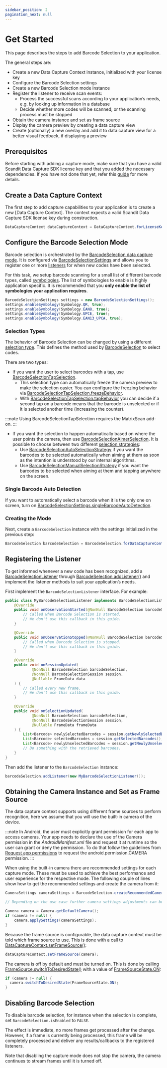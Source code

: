 ```yaml
---
sidebar_position: 2
pagination_next: null
---
```


# Get Started

This page describes the steps to add Barcode Selection to your application.

The general steps are:

- Create a new Data Capture Context instance, initialized with your license key
- Configure the Barcode Selection settings
- Create a new Barcode Selection mode instance
- Register the listener to receive scan events:
    - Process the successful scans according to your application’s needs, e.g. by looking up information in a database
    - Decide whether more codes will be scanned, or the scanning process must be stopped
- Obtain the camera instance and set as frame source
- Display the camera preview by creating a data capture view
- Create (optionally) a new overlay and add it to data capture view for a better visual feedback, if displaying a preview

## Prerequisites

Before starting with adding a capture mode, make sure that you have a valid Scandit Data Capture SDK license key and that you added the necessary dependencies. If you have not done that yet, refer this [guide](/sdks/android/add-sdk.md) for more details.

## Create a Data Capture Context

The first step to add capture capabilities to your application is to create a new [Data Capture Context]. The context expects a valid Scandit Data Capture SDK license key during construction.

```java
DataCaptureContext dataCaptureContext = DataCaptureContext.forLicenseKey("-- ENTER YOUR SCANDIT LICENSE KEY HERE --");
```

## Configure the Barcode Selection Mode

Barcode selection is orchestrated by the [BarcodeSelection data capture mode](https://docs.scandit.com/data-capture-sdk/android/core/api/data-capture-context.html#class-scandit.datacapture.core.DataCaptureContext). It is configured via [BarcodeSelectionSettings](https://docs.scandit.com/data-capture-sdk/android/barcode-capture/api/barcode-selection-settings.html#class-scandit.datacapture.barcode.selection.BarcodeSelectionSettings) and allows you to register one or more [listeners](https://docs.scandit.com/data-capture-sdk/android/barcode-capture/api/barcode-selection-listener.html#interface-scandit.datacapture.barcode.selection.IBarcodeSelectionListener) for when new codes have been selected.

For this task, we setup barcode scanning for a small list of different barcode types, called [symbologies](/barcode-symbologies.md). The list of symbologies to enable is highly application specific. It is recommended that you **only enable the list of symbologies your application requires**.

```java
BarcodeSelectionSettings settings = new BarcodeSelectionSettings();
settings.enableSymbology(Symbology.QR, true);
settings.enableSymbology(Symbology.EAN8, true);
settings.enableSymbology(Symbology.UPCE, true);
settings.enableSymbology(Symbology.EAN13_UPCA, true);
```

### Selection Types

The behavior of Barcode Selection can be changed by using a different [selection type](https://docs.scandit.com/data-capture-sdk/android/barcode-capture/api/barcode-selection-type.html#interface-scandit.datacapture.barcode.selection.IBarcodeSelectionType). This defines the method used by [BarcodeSelection](https://docs.scandit.com/data-capture-sdk/android/barcode-capture/api/barcode-selection.html#class-scandit.datacapture.barcode.selection.BarcodeSelection) to select codes.

There are two types:

- If you want the user to select barcodes with a tap, use [BarcodeSelectionTapSelection](https://docs.scandit.com/data-capture-sdk/android/barcode-capture/api/barcode-selection-tap-selection.html#class-scandit.datacapture.barcode.selection.BarcodeSelectionTapSelection).
    - This selection type can automatically freeze the camera preview to make the selection easier. You can configure the freezing behavior via [BarcodeSelectionTapSelection.freezeBehavior](https://docs.scandit.com/data-capture-sdk/android/barcode-capture/api/barcode-selection-tap-selection.html#property-scandit.datacapture.barcode.selection.BarcodeSelectionTapSelection.FreezeBehavior). 
    - With [BarcodeSelectionTapSelection.tapBehavior](https://docs.scandit.com/data-capture-sdk/android/barcode-capture/api/barcode-selection-tap-selection.html#property-scandit.datacapture.barcode.selection.BarcodeSelectionTapSelection.TapBehavior) you can decide if a second tap on a barcode means that the barcode is unselected or if it is selected another time (increasing the counter).

:::note
Using BarcodeSelectionTapSelection requires the MatrixScan add-on.
:::

- If you want the selection to happen automatically based on where the user points the camera, then use [BarcodeSelectionAimerSelection](https://docs.scandit.com/data-capture-sdk/android/selecting-one-of-many.html#:~:text=BarcodeSelectionAimerSelection). It is possible to choose between two different [selection strategies](https://docs.scandit.com/data-capture-sdk/android/barcode-capture/api/barcode-selection-strategy.html#interface-scandit.datacapture.barcode.selection.IBarcodeSelectionStrategy):
    - Use [BarcodeSelectionAutoSelectionStrategy](https://docs.scandit.com/data-capture-sdk/android/selecting-one-of-many.html#:~:text=BarcodeSelectionAutoSelectionStrategy) if you want the barcodes to be selected automatically when aiming at them as soon as the intention is understood by our internal algorithms.
    - Use [BarcodeSelectionManualSelectionStrategy](https://docs.scandit.com/data-capture-sdk/android/barcode-capture/api/barcode-selection-strategy.html#class-scandit.datacapture.barcode.selection.BarcodeSelectionManualSelectionStrategy) if you want the barcodes to be selected when aiming at them and tapping anywhere on the screen.

### Single Barcode Auto Detection

If you want to automatically select a barcode when it is the only one on screen, turn on [BarcodeSelectionSettings.singleBarcodeAutoDetection](https://docs.scandit.com/data-capture-sdk/android/barcode-capture/api/barcode-selection-settings.html#property-scandit.datacapture.barcode.selection.BarcodeSelectionSettings.SingleBarcodeAutoDetection).

### Creating the Mode

Next, create a `BarcodeSelection` instance with the settings initialized in the previous step:

```java
BarcodeSelection barcodeSelection = BarcodeSelection.forDataCaptureContext(dataCaptureContext, settings);
```

## Registering the Listener

To get informed whenever a new code has been recognized, add a [BarcodeSelectionListener](https://docs.scandit.com/data-capture-sdk/android/barcode-capture/api/barcode-selection-listener.html#interface-scandit.datacapture.barcode.selection.IBarcodeSelectionListener) through [BarcodeSelection.addListener()](https://docs.scandit.com/data-capture-sdk/android/barcode-capture/api/barcode-selection.html#method-scandit.datacapture.barcode.selection.BarcodeSelection.AddListener) and implement the listener methods to suit your application’s needs.

First implement the `BarcodeSelectionListener` interface. For example:

```java
public class MyBarcodeSelectionListener implements BarcodeSelectionListener {
    @Override
    public void onObservationStarted(@NonNull BarcodeSelection barcodeSelection) {
        // Called when Barcode Selection is started.
        // We don't use this callback in this guide.
    }

    @Override
    public void onObservationStopped(@NonNull BarcodeSelection barcodeSelection) {
        // Called when Barcode Selection is stopped.
        // We don't use this callback in this guide.
    }

    @Override
    public void onSessionUpdated(
            @NonNull BarcodeSelection barcodeSelection,
            @NonNull BarcodeSelectionSession session,
            @Nullable FrameData data
    ) {
        // Called every new frame.
        // We don't use this callback in this guide.
    }

    @Override
    public void onSelectionUpdated(
            @NonNull BarcodeSelection barcodeSelection,
            @NonNull BarcodeSelectionSession session,
            @Nullable FrameData frameData
    ) {
        List<Barcode> newlySelectedBarcodes = session.getNewlySelectedBarcodes();
        List<Barcode> selectedBarcodes = session.getSelectedBarcodes();
        List<Barcode> newlyUnselectedBarcodes = session.getNewlyUnselectedBarcodes();
        // Do something with the retrieved barcodes.
    }
}
```

Then add the listener to the `BarcodeSelection` instance:

```java
barcodeSelection.addListener(new MyBarcodeSelectionListener());
```

## Obtaining the Camera Instance and Set as Frame Source

The data capture context supports using different frame sources to perform recognition, here we assume that you will use the built-in camera of the device.

:::note
In Android, the user must explicitly grant permission for each app to access cameras. Your app needs to declare the use of the Camera permission in the *AndroidManifest.xml* file and request it at runtime so the user can grant or deny the permission. To do that follow the guidelines from [Request app permissions](https://developer.android.com/training/permissions/requesting) to request the android.permission.CAMERA permission.
:::

When using the built-in camera there are recommended settings for each capture mode. These must be used to achieve the best performance and user experience for the respective mode. The following couple of lines show how to get the recommended settings and create the camera from it:

```java
CameraSettings cameraSettings = BarcodeSelection.createRecommendedCameraSettings();

// Depending on the use case further camera settings adjustments can be made here.

Camera camera = Camera.getDefaultCamera();
if (camera != null) {
    camera.applySettings(cameraSettings);
}
```

Because the frame source is configurable, the data capture context must be told which frame source to use. This is done with a call to [DataCaptureContext.setFrameSource()](https://docs.scandit.com/data-capture-sdk/android/core/api/data-capture-context.html#method-scandit.datacapture.core.DataCaptureContext.SetFrameSourceAsync):

```java
dataCaptureContext.setFrameSource(camera);
```

The camera is off by default and must be turned on. This is done by calling [FrameSource.switchToDesiredState()](https://docs.scandit.com/data-capture-sdk/android/core/api/frame-source.html#method-scandit.datacapture.core.IFrameSource.SwitchToDesiredStateAsync) with a value of [FrameSourceState.ON](https://docs.scandit.com/data-capture-sdk/android/core/api/frame-source.html#value-scandit.datacapture.core.FrameSourceState.On):

```java
if (camera != null) {
  camera.switchToDesiredState(FrameSourceState.ON);
}
```

## Disabling Barcode Selection

To disable barcode selection, for instance when the selection is complete, set `BarcodeSelection.isEnabled` to `FALSE`.

The effect is immediate, no more frames get processed after the change. However, if a frame is currently being processed, this frame will be completely processed and deliver any results/callbacks to the registered listeners.

Note that disabling the capture mode does not stop the camera, the camera continues to stream frames until it is turned off.
